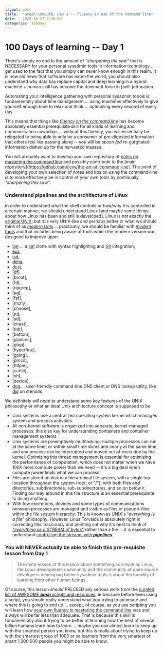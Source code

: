```yaml
---
layout: post
title:  "Graph Compute, Day 1 -- fluency in use of the command line"
date:   2022-10-27 3:30:00
categories: 100Days
---
```



# 100 Days of learning -- Day 1

There's simply no end to the amount of *"sharpening the saw"* that is NECESSARY for your personal sysadmin tools in information technology ... get used to the fact that you simply can never know enough in this realm. It is now old news that software has eaten the world; you should also understand why data has replace capital and deep learning in a hybrid machine + human skill has become the dominant force in [self-]education. 

Automating your intelligence gathering with personal sysadmin toools is fundamentally about time management ... using machines effectively to give yourself enough time to relax and think ... optimizing every second of every day.

This means that things like [*fluency on the command line*](https://github.com/jlevy/the-art-of-command-line) has become absolutely essential prerequisite skill for all kinds of learning and communication nowadays ... without this fluency, you will essentially be relegated to being able to only be a consumer of pre-digested information that others feel like passing along -- you will be *spoon fed* re-gurgitated information dished up for the harvested masses.

You will probably want to develop your own repository of [notes on mastering the command line](https://github.com/BrunoScience/notes-on-the-art-of-command-line) and possibly contribute to the [main repository](https://github.com/jlevy/the-art-of-command-line]. The point of developing your own selection of notes and tips on using the command-line is to more effectively be in control of your own tools by continually *"sharpening this saw"*. 

### Understand pipelines and the architecture of Linux

In order to understand what the shell controls or how/why it is controlled in a certain manner, we should understand Linux [and maybe some things about how Linux has been and still is developed]. Linux is not exactly the [original UNIX](https://www.cs.dartmouth.edu/~doug/reader.pdf); but it is very UNIX-like and perhaps better or what we should think of as [*modern Unix*](https://github.com/ibraheemdev/modern-unix) ... practically, we should be familiar with [*modern* tools](https://github.com/ibraheemdev/modern-unix) and that includes being aware of tools which the modern version was designed to improve upon: 

* [bat](https://github.com/sharkdp/bat) ... a [cat](https://en.wikipedia.org/wiki/Cat_(Unix)) clone with syntax highlighting and [Git](https://git-scm.com/book/en/v2) integration, 
* [exa](https://github.com/ogham/exa), 
* [lsd](https://github.com/Peltoche/lsd), 
* [delta](https://github.com/dandavison/delta), 
* [dust](https://github.com/bootandy/dust), 
* [df], 
* [broot], 
* [fd], 
* [ripgrep],
* [ag], 
* [fzf],
* [mcfly], 
* [choose], 
* [jq], 
* [sd], 
* [cheat], 
* [tldr], 
* [bottom], 
* [glances], 
* [gtop], 
* [hyperfine], 
* [gping], 
* [procs], 
* [httpie], 
* [curlie], 
* [xh], 
* [zoxide], 
* [dog](https://github.com/ogham/dog) ... user-friendly command-line DNS client or DNS lookup utility, like [dig](https://www.diggui.com/dig-command-manual.php) on steroids 


We definitely will need to understand some key features of the UNIX philosophy or what an ideal Unix architecture concept is supposed to be:

* Unix systems use a centralized operating system kernel which manages system and process activities.
* All non-kernel software is organized into separate, kernel-managed processes; this also key for understanding containers and container management systems.
* Unix systems are preemptively multitasking: multiple processes can run at the same time, or within small time slices and nearly at the same time, and any process can be interrupted and moved out of execution by the kernel. Optimizing this thread management is essential for optimizing the performance of computation, which does not matter when we have 100X more compute power than we need -- it's a big deal when compute power limits what we can process.
* Files are stored on disk in a hierarchical file system, with a single top location throughout the system (root, or "/"), with both files and directories, subdirectories, sub-subdirectories, and so on below it. Finding our way around in this file structure is an essential prerequisite to doing anything.
* With few exceptions, devices and some types of communications between processes are managed and visible as files or pseudo-files within the file system hierarchy. This is known as UNIX's "*everything is a file*" philosophy. However, Linus Torvalds is absolutely right in correcting this inaccuracy and pointing out why it's best to think of ["*everything as a STREAM of bytes*"](https://yarchive.net/comp/linux/everything_is_file.html) rather than a file ... it is essential to understand [controlling the streams with ***pipelines***](https://www.gnu.org/software/bash/manual/html_node/Pipelines.html).


### You will NEVER actually be able to finish this pre-requisite lesson from Day 1

> The meta-lesson of this lesson about something as simple as Linux, the Linux development community and the community of open source developers developing better sysadmin tools is about the humility of learning from other human beings.

Of course, this lesson *should* PRECEED any serious work from the [curated list of AWESOME ***bash*** scripts and resources](https://github.com/awesome-lists/awesome-bash), ie because before even using a script, you should really understand what you trying to automate and where this is going to end up ... except, of course, as you use scripting you will learn how [your own fluency in mastering the command line](https://github.com/BrunoScience/notes-on-the-art-of-command-line) was and always will be far less than adequate. That is because this skill is fundamentally about trying to be better at learning how the best of several billion humans learn how to learn ... maybe you can almost learn to keep up with the smartest person you know, but this is really about trying to keep up with the smartest group of 1000 or so learners from the very smartest of smart 1,000,000 people you might be able to know. 
